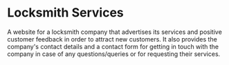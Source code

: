 # Locksmith Services
A website for a locksmith company that advertises its services and positive customer feedback in order to attract new customers. It also provides the company's contact details and a contact form for getting in touch with the company in case of any questions/queries or for requesting their services.
